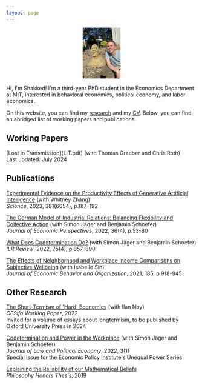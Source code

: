 ```yaml
---
layout: page
---
```


<div align="center"> 
  <img src="shakkednoy.jpg" width="20%" /> 
</div>

Hi, I'm Shakked! I'm a third-year PhD student in the Economics Department at MIT, interested in behavioral economics, political economy, and labor economics.

On this website, you can find my [research](http://shakkednoy.com/research/) and my [CV](http://shakkednoy.com/cv.pdf). Below, you can find an abridged list of working papers and publications.

<h2> Working Papers </h2>
[Lost in Transmission](LiT.pdf) (with Thomas Graeber and Chris Roth)<br/>
Last updated: July 2024

<h2> Publications </h2>

[Experimental Evidence on the Productivity Effects of Generative Artificial Intelligence](Noy%20Zhang%20NBER%20SI.pdf) (with Whitney Zhang)<br/>
_Science_, 2023, 381(6654), p.187-192

[The German Model of Industrial Relations: Balancing Flexibility and Collective Action](jep_germany.pdf) (with Simon Jäger and Benjamin Schoefer)<br/>
_Journal of Economic Perspectives_, 2022, 36(4), p.53-80

[What Does Codetermination Do?](wdcd_ilrr.pdf) (with Simon Jäger and Benjamin Schoefer)<br/>
_ILR Review_, 2022, 75(4), p.857-890<br/> 

[The Effects of Neighborhood and Workplace Income Comparisons on Subjective Wellbeing](thesis_jeboR2.pdf) (with Isabelle Sin)<br/>
_Journal of Economic Behavior and Organization_, 2021, 185, p.918-945<br/>

<h2> Other Research </h2>

[The Short-Termism of 'Hard' Economics](longtermism.pdf) (with Ilan Noy)<br/>
_CESifo Working Paper_, 2022<br/>
Invited for a volume of essays about longtermism, to be published by Oxford University Press in 2024<br/>

[Codetermination and Power in the Workplace](epi_21.pdf) (with Simon Jäger and Benjamin Schoefer)<br/>
_Journal of Law and Political Economy_, 2022, 3(1)<br/>
Special issue for the Economic Policy Institute's Unequal Power Series<br/>

[Explaining the Reliability of our Mathematical Beliefs](phil489.pdf)<br/>
_Philosophy Honors Thesis_, 2019<br/>






